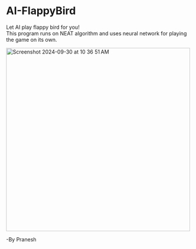 # AI-FlappyBird

Let AI play flappy bird for you!</br>
This program runs on NEAT algorithm and uses neural network for playing the game on its own.

<img width="498" alt="Screenshot 2024-09-30 at 10 36 51 AM" src="https://github.com/user-attachments/assets/cbb594e3-5d98-443d-8165-1cdad42970c4">


-By Pranesh
